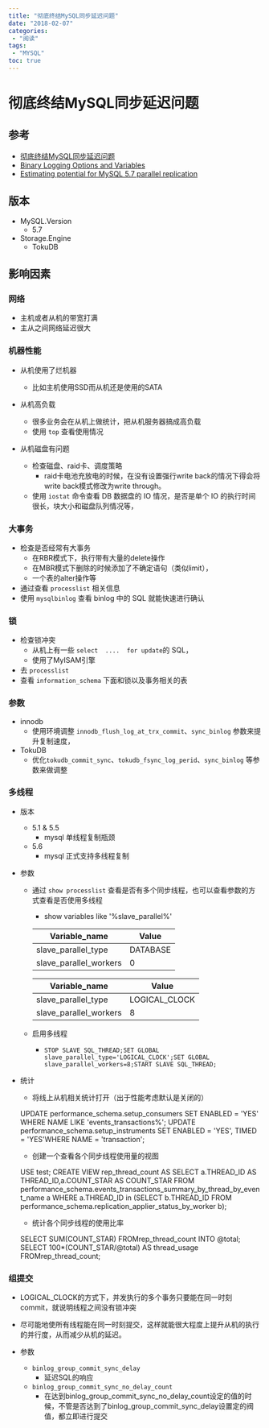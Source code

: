 ```yaml
---
title: "彻底终结MySQL同步延迟问题"
date: "2018-02-07"
categories:
 - "阅读"
tags:
 - "MYSQL"
toc: true
---
```



# 彻底终结MySQL同步延迟问题

## 参考
- [彻底终结MySQL同步延迟问题](https://www.jianshu.com/p/ed19bb0e748a)
- [Binary Logging Options and Variables](https://dev.mysql.com/doc/refman/5.7/en/replication-options-binary-log.html)
- [Estimating potential for MySQL 5.7 parallel replication](https://www.percona.com/blog/2016/02/10/estimating-potential-for-mysql-5-7-parallel-replication/)


## 版本
- MySQL.Version
	- 5.7
- Storage.Engine
	- TokuDB

## 影响因素
### 网络
- 主机或者从机的带宽打满
- 主从之间网络延迟很大

### 机器性能
- 从机使用了烂机器
	- 比如主机使用SSD而从机还是使用的SATA

- 从机高负载
	- 很多业务会在从机上做统计，把从机服务器搞成高负载
	- 使用 `top` 查看使用情况

- 从机磁盘有问题
	- 检查磁盘、raid卡、调度策略
		- raid卡电池充放电的时候，在没有设置强行write back的情况下得会将write back模式修改为write through。
	- 使用 `iostat` 命令查看 DB 数据盘的 IO 情况，是否是单个 IO 的执行时间很长，块大小和磁盘队列情况等，


### 大事务
- 检查是否经常有大事务
	- 在RBR模式下，执行带有大量的delete操作
	- 在MBR模式下删除的时候添加了不确定语句（类似limit），
	- 一个表的alter操作等
- 通过查看 `processlist` 相关信息
- 使用 `mysqlbinlog` 查看 binlog 中的 SQL 就能快速进行确认


### 锁
- 检查锁冲突
	- 从机上有一些 `select  ....  for update`的 SQL，
	- 使用了MyISAM引擎
- 去 `processlist` 
- 查看 `information_schema` 下面和锁以及事务相关的表


### 参数
- innodb
	- 使用环境调整 `innodb_flush_log_at_trx_commit`、`sync_binlog` 参数来提升复制速度，
- TokuDB
	- 优化`tokudb_commit_sync`、`tokudb_fsync_log_perid`、`sync_binlog` 等参数来做调整


### 多线程
- 版本
	- 5.1 & 5.5
		- mysql 单线程复制瓶颈
	- 5.6
		- mysql 正式支持多线程复制

- 参数
	- 通过 `show processlist` 查看是否有多个同步线程，也可以查看参数的方式查看是否使用多线程
		- show variables like '%slave_parallel%'

		|     Variable_name      |  Value   |
		|------------------------|----------|
		| slave_parallel_type    | DATABASE |
		| slave_parallel_workers | 0        |

		|     Variable_name      |     Value     |
		|------------------------|---------------|
		| slave_parallel_type    | LOGICAL_CLOCK |
		| slave_parallel_workers | 8             |

	- 启用多线程	
		- `STOP SLAVE SQL_THREAD;SET GLOBAL slave_parallel_type='LOGICAL_CLOCK';SET GLOBAL slave_parallel_workers=8;START SLAVE SQL_THREAD;`

- 统计
	- 将线上从机相关统计打开（出于性能考虑默认是关闭的）
	> 
	UPDATE performance_schema.setup_consumers SET ENABLED = 'YES' WHERE NAME LIKE 'events_transactions%';
	UPDATE performance_schema.setup_instruments SET ENABLED = 'YES', TIMED = 'YES'WHERE NAME = 'transaction';

	- 创建一个查看各个同步线程使用量的视图
	> 
	USE test;
	CREATE VIEW rep_thread_count AS SELECT a.THREAD_ID AS THREAD_ID,a.COUNT_STAR AS COUNT_STAR FROM performance_schema.events_transactions_summary_by_thread_by_event_name a WHERE a.THREAD_ID in (SELECT b.THREAD_ID FROM performance_schema.replication_applier_status_by_worker b);


	- 统计各个同步线程的使用比率
	> 
	SELECT SUM(COUNT_STAR) FROMrep_thread_count INTO @total;
	SELECT 100*(COUNT_STAR/@total) AS thread_usage FROMrep_thread_count;


### 组提交

- LOGICAL_CLOCK的方式下，并发执行的多个事务只要能在同一时刻commit，就说明线程之间没有锁冲突
- 尽可能地使所有线程能在同一时刻提交，这样就能很大程度上提升从机的执行的并行度，从而减少从机的延迟。

- 参数
	- `binlog_group_commit_sync_delay`
		- 延迟SQL的响应
	- `binlog_group_commit_sync_no_delay_count`
		- 在达到binlog_group_commit_sync_no_delay_count设定的值的时候，不管是否达到了binlog_group_commit_sync_delay设置定的阀值，都立即进行提交